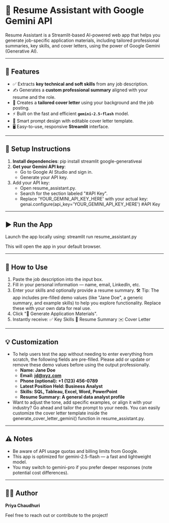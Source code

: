 # 📄 Resume Assistant with Google Gemini API

Resume Assistant is a Streamlit-based AI-powered web app that helps you generate job-specific application materials, including tailored professional summaries, key skills, and cover letters, using the power of Google Gemini (Generative AI).

---

## 🚀 Features

- ✅ Extracts **key technical and soft skills** from any job description.
- ✍️ Generates a **custom professional summary** aligned with your resume and the role.
- 💼 Creates a **tailored cover letter** using your background and the job posting.
- ⚡ Built on the fast and efficient **`gemini-2.5-flash`** model.
- 🧠 Smart prompt design with editable cover letter template.
- 🖥️ Easy-to-use, responsive **Streamlit** interface.

---

## 🔧 Setup Instructions

1. **Install dependencies**:
   pip install streamlit google-generativeai
2. **Get your Gemini API key**:
   - Go to Google AI Studio and sign in.
   - Generate your API key.
3. Add your API key:
    - Open resume_assistant.py.
    - Search for the section labeled "#API Key".
    - Replace 'YOUR_GEMINI_API_KEY_HERE' with your actual key: genai.configure(api_key='YOUR_GEMINI_API_KEY_HERE') #API Key
---

## ▶️ Run the App
Launch the app locally using: streamlit run resume_assistant.py

This will open the app in your default browser.

---

## 📝 How to Use
1. Paste the job description into the input box.
2. Fill in your personal information — name, email, LinkedIn, etc.
3. Enter your skills and optionally provide a resume summary.
🛠️ Tip: The app includes pre-filled demo values (like "Jane Doe", a generic summary, and example skills) to help you explore functionality. Replace these with your own data for real use.
4. Click "🚀 Generate Application Materials".
5. Instantly receive: ✅ Key Skills 📝 Resume Summary ✉️ Cover Letter

---

## 💡 Customization
- To help users test the app without needing to enter everything from scratch, the following fields are pre-filled. Please add or update or remove these demo values before using the output professionally.
   - **Name: Jane Doe**
   - **Email: jd@xyz.com**
   - **Phone (optional): +1 (123) 456-0789**
   - **Latest Position Held: Business Analyst**
   - **Skills: SQL, Tableau, Excel, Word, PowerPoint**
   - **Resume Summary: A general data analyst profile**
- Want to adjust the tone, add specific examples, or align it with your industry? Go ahead and tailor the prompt to your needs. You can easily customize the cover letter template inside the generate_cover_letter_gemini() function in resume_assistant.py.

---
## ⚠️ Notes
- Be aware of API usage quotas and billing limits from Google.
- This app is optimized for gemini-2.5-flash — a fast and lightweight model.
- You may switch to gemini-pro if you prefer deeper responses (note potential cost differences).
---
## 👩‍💻 Author
**Priya Chaudhuri**

Feel free to reach out or contribute to the project!
